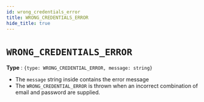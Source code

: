 ```yaml
---
id: wrong_credentials_error
title: WRONG_CREDENTIALS_ERROR
hide_title: true
---
```


# ``WRONG_CREDENTIALS_ERROR``
**Type** : ``{type: WRONG_CREDENTIAL_ERROR, message: string}``
- The ``message`` string inside contains the error message
- The ``WRONG_CREDENTIAL_ERROR`` is thrown when an incorrect combination of email and password are supplied.